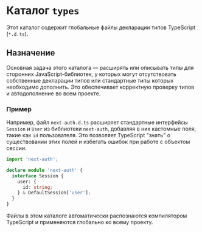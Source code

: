# Каталог `types`

Этот каталог содержит глобальные файлы декларации типов TypeScript (`*.d.ts`).

## Назначение

Основная задача этого каталога — расширять или описывать типы для сторонних JavaScript-библиотек, у которых могут отсутствовать собственные декларации типов или стандартные типы которых необходимо дополнить. Это обеспечивает корректную проверку типов и автодополнение во всем проекте.

### Пример

Например, файл `next-auth.d.ts` расширяет стандартные интерфейсы `Session` и `User` из библиотеки `next-auth`, добавляя в них кастомные поля, такие как `id` пользователя. Это позволяет TypeScript "знать" о существовании этих полей и избегать ошибок при работе с объектом сессии.

```typescript
import 'next-auth';

declare module 'next-auth' {
  interface Session {
    user: {
      id: string;
    } & DefaultSession['user'];
  }
}
```

Файлы в этом каталоге автоматически распознаются компилятором TypeScript и применяются глобально ко всему проекту.
